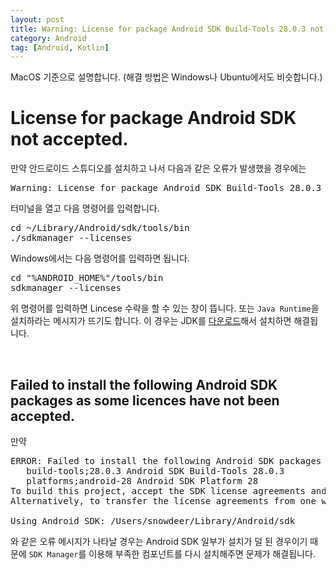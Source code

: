 ```yaml
---
layout: post
title: Warning: License for package Android SDK Build-Tools 28.0.3 not accepted.
category: Android
tag: [Android, Kotlin]
---
```


MacOS 기준으로 설명합니다. (해결 방법은 Windows나 Ubuntu에서도 비슷합니다.)

# License for package Android SDK not accepted.

만약 안드로이드 스튜디오를 설치하고 나서 다음과 같은 오류가 발생했을 경우에는

<pre class="prettyprint">
Warning: License for package Android SDK Build-Tools 28.0.3 not accepted.
</pre>

터미널을 열고 다음 명령어를 입력합니다.

<pre class="prettyprint">
cd ~/Library/Android/sdk/tools/bin
./sdkmanager --licenses
</pre>

Windows에서는 다음 명령어를 입력하면 됩니다.

<pre class="prettyprint">
cd "%ANDROID_HOME%"/tools/bin
sdkmanager --licenses
</pre>

위 명령어를 입력하면 Lincese 수락을 할 수 있는 창이 뜹니다.
또는 `Java Runtime`을 설치하라는 메시지가 뜨기도 합니다. 이 경우는 JDK를 [다운로드](https://www.oracle.com/technetwork/java/javase/downloads/index.html?ssSourceSiteId=otnjp)해서 설치하면 해결됩니다.

<br>

## Failed to install the following Android SDK packages as some licences have not been accepted.

만약

<pre class="prettyprint">
ERROR: Failed to install the following Android SDK packages as some licences have not been accepted.
   build-tools;28.0.3 Android SDK Build-Tools 28.0.3
   platforms;android-28 Android SDK Platform 28
To build this project, accept the SDK license agreements and install the missing components using the Android Studio SDK Manager.
Alternatively, to transfer the license agreements from one workstation to another, see http://d.android.com/r/studio-ui/export-licenses.html

Using Android SDK: /Users/snowdeer/Library/Android/sdk
</pre>

와 같은 오류 메시지가 나타날 경우는 Android SDK 일부가 설치가 덜 된 경우이기 때문에 `SDK Manager`를 이용해 부족한 컴포넌트를 다시 설치해주면
문제가 해결됩니다.